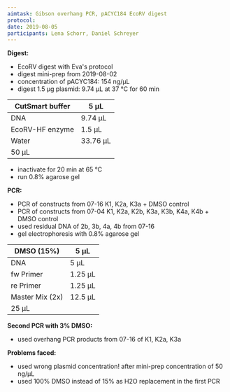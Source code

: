 ```yaml
---
aimtask: Gibson overhang PCR, pACYC184 EcoRV digest
protocol:
date: 2019-08-05
participants: Lena Schorr, Daniel Schreyer
---
```


**Digest:**

* EcoRV digest with Eva's protocol
* digest mini-prep from 2019-08-02
* concentration of pACYC184: 154 ng/µL
* digest 1.5 µg plasmid: 9.74 µL at 37 °C for 60 min

CutSmart buffer		|5 µL		
------------------------|---------------|
DNA			|9.74 µL
EcoRV-HF enzyme		|1.5 µL
Water			|33.76 µL
 |50 µL

* inactivate for 20 min at 65 °C
* run 0.8% agarose gel 

**PCR:**

* PCR of constructs from 07-16 K1, K2a, K3a + DMSO control
* PCR of constructs from 07-04 K1, K2a, K2b, K3a, K3b, K4a, K4b + DMSO control
* used residual DNA of 2b, 3b, 4a, 4b from 07-16
* gel electrophoresis with 0.8% agarose gel

DMSO (15%)		|5 µL		
------------------------|---------------|
DNA			|5 µL
fw Primer		|1.25 µL
re Primer		|1.25 µL
Master Mix (2x)		|12.5 µL
 |25 µL

**Second PCR with 3% DMSO:**

* used overhang PCR products from 07-16 of K1, K2a, K3a

**Problems faced:**

* used wrong plasmid concentration! after mini-prep concentration of 50 ng/µL
* used 100% DMSO instead of 15% as H2O replacement in the first PCR
